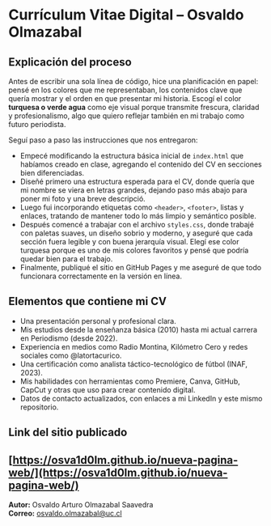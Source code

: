 # Currículum Vitae Digital – Osvaldo Olmazabal

## Explicación del proceso

Antes de escribir una sola línea de código, hice una planificación en papel: pensé en los colores que me representaban, los contenidos clave que quería mostrar y el orden en que presentar mi historia. Escogí el color **turquesa o verde agua** como eje visual porque transmite frescura, claridad y profesionalismo, algo que quiero reflejar también en mi trabajo como futuro periodista.

Seguí paso a paso las instrucciones que nos entregaron:
- Empecé modificando la estructura básica inicial de `index.html` que habíamos creado en clase, agregando el contenido del CV en secciones bien diferenciadas.
- Diseñé primero una estructura esperada para el CV, donde quería que mi nombre se viera en letras grandes, dejando paso más abajo para poner mi foto y una breve descripció.
- Luego fui incorporando etiquetas como `<header>`, `<footer>`, listas y enlaces, tratando de mantener todo lo más limpio y semántico posible.
- Después comencé a trabajar con el archivo `styles.css`, donde trabajé con paletas suaves, un diseño sobrio y moderno, y aseguré que cada sección fuera legible y con buena jerarquía visual. Elegí ese color turquesa porque es uno de mis colores favoritos y pensé que podría quedar bien para el trabajo.
- Finalmente, publiqué el sitio en GitHub Pages y me aseguré de que todo funcionara correctamente en la versión en línea.

## Elementos que contiene mi CV

- Una presentación personal y profesional clara.
- Mis estudios desde la enseñanza básica (2010) hasta mi actual carrera en Periodismo (desde 2022).
- Experiencia en medios como Radio Montina, Kilómetro Cero y redes sociales como @latortacurico.
- Una certificación como analista táctico-tecnológico de fútbol (INAF, 2023).
- Mis habilidades con herramientas como Premiere, Canva, GitHub, CapCut y otras que uso para crear contenido digital.
- Datos de contacto actualizados, con enlaces a mi LinkedIn y este mismo repositorio.

## Link del sitio publicado

[https://osva1d0lm.github.io/nueva-pagina-web/](https://osva1d0lm.github.io/nueva-pagina-web/)
---
**Autor:** Osvaldo Arturo Olmazabal Saavedra  
**Correo:** osvaldo.olmazabal@uc.cl  

